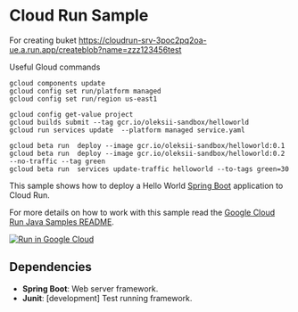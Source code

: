 # Cloud Run Sample

For creating buket 
https://cloudrun-srv-3poc2pq2oa-ue.a.run.app/createblob?name=zzz123456test 

Useful Gloud commands
```
gcloud components update
gcloud config set run/platform managed
gcloud config set run/region us-east1

gcloud config get-value project
gcloud builds submit --tag gcr.io/oleksii-sandbox/helloworld
gcloud run services update  --platform managed service.yaml

gcloud beta run  deploy --image gcr.io/oleksii-sandbox/helloworld:0.1
gcloud beta run  deploy --image gcr.io/oleksii-sandbox/helloworld:0.2 --no-traffic --tag green
gcloud beta run  services update-traffic helloworld --to-tags green=30
```


This sample shows how to deploy a Hello World [Spring Boot](https://spring.io/projects/spring-boot)
application to Cloud Run.

For more details on how to work with this sample read the [Google Cloud Run Java Samples README](https://github.com/GoogleCloudPlatform/java-docs-samples/tree/master/run).

[![Run in Google Cloud][run_img]][run_link]

[run_img]: https://storage.googleapis.com/cloudrun/button.svg
[run_link]: https://deploy.cloud.run/?git_repo=https://github.com/GoogleCloudPlatform/java-docs-samples&dir=run/helloworld

## Dependencies

* **Spring Boot**: Web server framework.
* **Junit**: [development] Test running framework.
